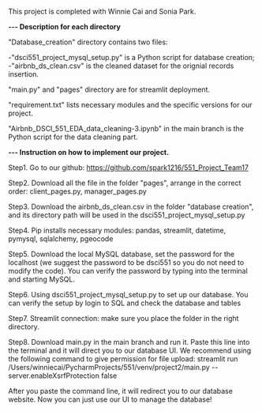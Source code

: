 This project is completed with Winnie Cai and Sonia Park.

**--- Description for each directory**

"Database_creation" directory contains two files: 

  -"dsci551_project_mysql_setup.py" is a Python script for database creation;
  -"airbnb_ds_clean.csv" is the cleaned dataset for the orignial records insertion.

"main.py" and "pages" directory are for streamlit deployment.

"requirement.txt" lists necessary modules and the specific versions for our project.

"Airbnb_DSCI_551_EDA_data_cleaning-3.ipynb" in the main branch is the Python script for the data cleaning part.





**--- Instruction on how to implement our project.**

Step1. Go to our github: https://github.com/spark1216/551_Project_Team17

Step2. Download all the file in the folder "pages", arrange in the correct order: client_pages.py, manager_pages.py

Step3. Download the airbnb_ds_clean.csv in the folder "database creation", and its directory path will be used in the dsci551_project_mysql_setup.py

Step4. Pip installs necessary modules: pandas, streamlit, datetime, pymysql, sqlalchemy, pgeocode

Step5. Download the local MySQL database, set the password for the localhost (we suggest the password to be dsci551 so you do not need to modify the code). You can verify the password by typing into the terminal and starting MySQL.

Step6. Using dsci551_project_mysql_setup.py to set up our database. You can verify the setup by login to SQL and check the database and tables

Step7. Streamlit connection: make sure you place the folder in the right directory. 

Step8. Download main.py in the main branch and run it. Paste this line into the terminal and it will direct you to our database UI. We recommend using the following command to give permission for file upload:  streamlit run /Users/winniecai/PycharmProjects/551/venv/project2/main.py --server.enableXsrfProtection false 

After you paste the command line, it will redirect you to our database website. Now you can just use our UI to manage the database!



